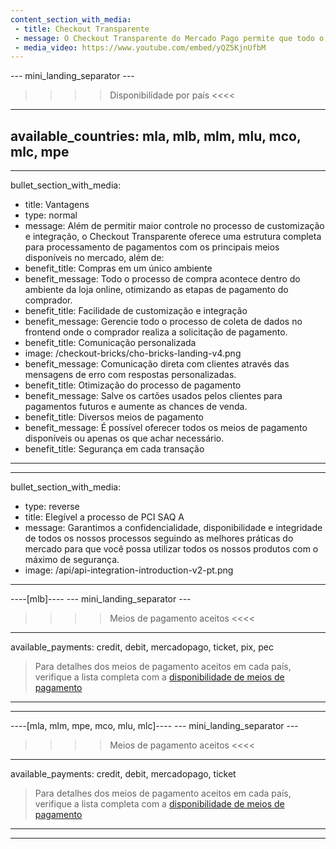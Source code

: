 ```yaml
---
content_section_with_media: 
 - title: Checkout Transparente
 - message: O Checkout Transparente do Mercado Pago permite que todo o processo de finalização de compra, desde o preenchimento de dados do usuário até a realização do pagamento aconteça em um único ambiente, sem a necessidade de redirecionamento para uma página externa à sua loja.
 - media_video: https://www.youtube.com/embed/yQZ5KjnUfbM
---
```


--- mini_landing_separator ---

>>>> Disponibilidade por país <<<<
---
available_countries: mla, mlb, mlm, mlu, mco, mlc, mpe
---
---
bullet_section_with_media: 
 - title: Vantagens
 - type: normal
 - message: Além de permitir maior controle no processo de customização e integração, o Checkout Transparente oferece uma estrutura completa para processamento de pagamentos com os principais meios disponíveis no mercado, além de:
 - benefit_title: Compras em um único ambiente
 - benefit_message: Todo o processo de compra acontece dentro do ambiente da loja online, otimizando as etapas de pagamento do comprador.
 - benefit_title: Facilidade de customização e integração
 - benefit_message: Gerencie todo o processo de coleta de dados no frontend onde o comprador realiza a solicitação de pagamento.
 - benefit_title: Comunicação personalizada
 - image: /checkout-bricks/cho-bricks-landing-v4.png
 - benefit_message: Comunicação direta com clientes através das mensagens de erro com respostas personalizadas.
 - benefit_title: Otimização do processo de pagamento
 - benefit_message: Salve os cartões usados pelos clientes para pagamentos futuros e aumente as chances de venda.
 - benefit_title: Diversos meios de pagamento
 - benefit_message: É possível oferecer todos os meios de pagamento disponíveis ou apenas os que achar necessário.
 - benefit_title: Segurança em cada transação
---
---
bullet_section_with_media: 
 - type: reverse
 - title: Elegível a processo de PCI SAQ A
 - message: Garantimos a confidencialidade, disponibilidade e integridade de todos os nossos processos seguindo as melhores práticas do mercado para que você possa utilizar todos os nossos produtos com o máximo de segurança.
 - image: /api/api-integration-introduction-v2-pt.png
---

----[mlb]----
--- mini_landing_separator ---
>>>> Meios de pagamento aceitos <<<<
---
available_payments: credit, debit, mercadopago, ticket, pix, pec

> Para detalhes dos meios de pagamento aceitos em cada país, verifique a lista completa com a [disponibilidade de meios de pagamento](/developers/pt/guides/additional-content/sales-processing/payment-methods.)

---

------------

----[mla, mlm, mpe, mco, mlu, mlc]----
--- mini_landing_separator ---
>>>> Meios de pagamento aceitos <<<<
---
available_payments: credit, debit, mercadopago, ticket

> Para detalhes dos meios de pagamento aceitos em cada país, verifique a lista completa com a [disponibilidade de meios de pagamento](/developers/pt/guides/additional-content/sales-processing/payment-methods.)

---
------------